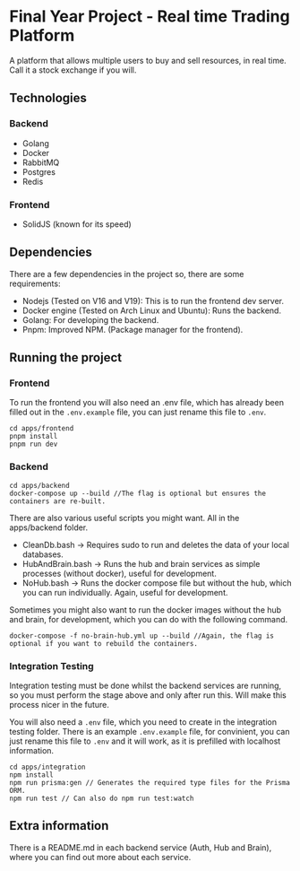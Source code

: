 # Final Year Project - Real time Trading Platform

A platform that allows multiple users to buy and sell resources, in real time. Call it a stock exchange if you will.

## Technologies

### Backend
- Golang
- Docker
- RabbitMQ
- Postgres
- Redis

### Frontend
- SolidJS (known for its speed)

## Dependencies
There are a few dependencies in the project so, there are some requirements:
- Nodejs (Tested on V16 and V19): This is to run the frontend dev server.
- Docker engine (Tested on Arch Linux and Ubuntu): Runs the backend.
- Golang: For developing the backend.
- Pnpm: Improved NPM. (Package manager for the frontend).

## Running the project
### Frontend
To run the frontend you will also need an .env file, which has already been filled out in the `.env.example` file, you can just rename this file to `.env`.

```
cd apps/frontend
pnpm install
pnpm run dev
```

### Backend
```
cd apps/backend
docker-compose up --build //The flag is optional but ensures the containers are re-built.
```

There are also various useful scripts you might want. All in the apps/backend folder.
- CleanDb.bash -> Requires sudo to run and deletes the data of your local databases. 
- HubAndBrain.bash -> Runs the hub and brain services as simple processes (without docker), useful for development.
- NoHub.bash -> Runs the docker compose file but without the hub, which you can run individually. Again, useful for development.

Sometimes you might also want to run the docker images without the hub and brain, for development, which you can do with the following command.
```
docker-compose -f no-brain-hub.yml up --build //Again, the flag is optional if you want to rebuild the containers.
```

### Integration Testing
Integration testing must be done whilst the backend services are running, so you must perform the stage above and only after run this. Will make this process nicer in the future.

You will also need a `.env` file, which you need to create in the integration testing folder. There is an example `.env.example` file, for convinient, you can just rename this file to `.env` and it will work, as it is prefilled with localhost information.
```
cd apps/integration
npm install
npm run prisma:gen // Generates the required type files for the Prisma ORM.
npm run test // Can also do npm run test:watch
```

## Extra information

There is a README.md in each backend service (Auth, Hub and Brain), where you can find out more about each service.
